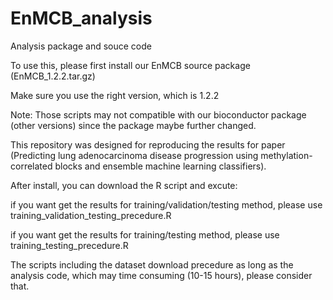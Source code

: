 # EnMCB_analysis
Analysis package and souce code

To use this, please first install our EnMCB source package (EnMCB_1.2.2.tar.gz)

Make sure you use the right version, which is 1.2.2

Note: Those scripts may not compatible with our bioconductor package (other versions) since the package maybe further changed.

This repository was designed for reproducing the results for paper (Predicting lung adenocarcinoma disease progression using methylation-correlated blocks and ensemble machine learning classifiers).

After install, you can download the R script and excute:

if you want get the results for training/validation/testing method, please use training_validation_testing_precedure.R

if you want get the results for training/testing method, please use training_testing_precedure.R

The scripts including the dataset download precedure as long as the analysis code, which may time consuming (10-15 hours), please consider that.
